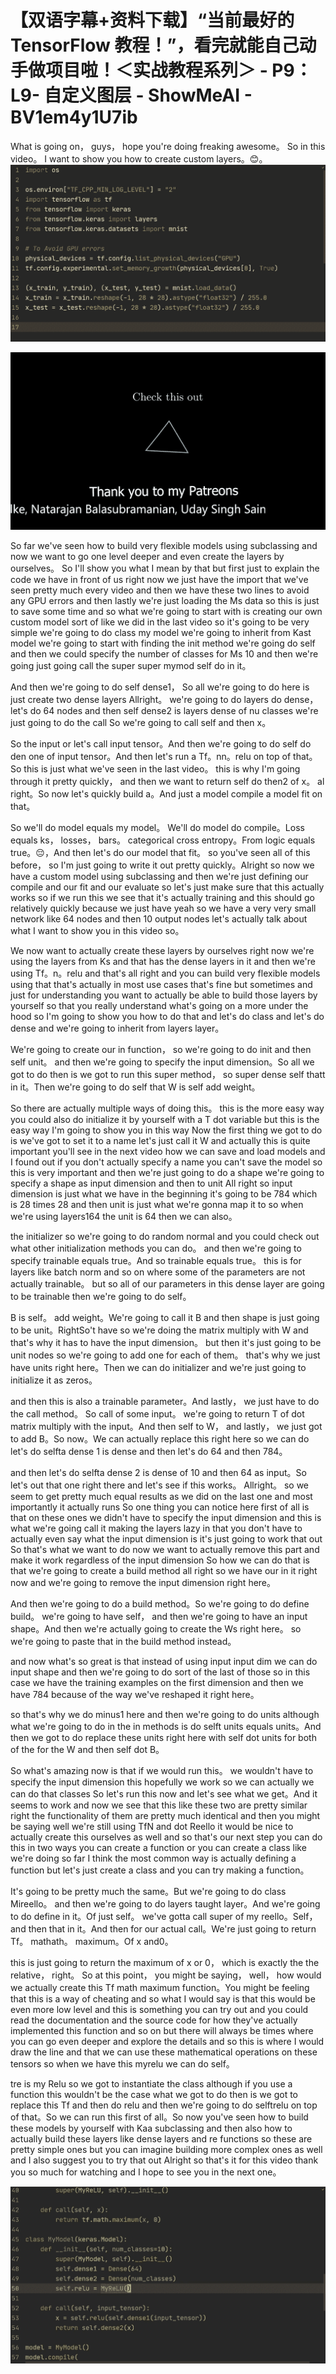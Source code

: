 # 【双语字幕+资料下载】“当前最好的 TensorFlow 教程！”，看完就能自己动手做项目啦！＜实战教程系列＞ - P9：L9- 自定义图层 - ShowMeAI - BV1em4y1U7ib

What is going on， guys， hope you're doing freaking awesome。 So in this video。 I want to show you how to create custom layers。😊。![](img/2b96deb5c7669b397136afafb6aca66a_1.png)

![](img/2b96deb5c7669b397136afafb6aca66a_2.png)

So far we've seen how to build very flexible models using subclassing and now we want to go one level deeper and even create the layers by ourselves。 So I'll show you what I mean by that but first just to explain the code we have in front of us right now we just have the import that we've seen pretty much every video and then we have these two lines to avoid any GPU errors and then lastly we're just loading the Ms data so this is just to save some time and so what we're going to start with is creating our own custom model sort of like we did in the last video so it's going to be very simple we're going to do class my model we're going to inherit from Kast model we're going to start with finding the init method we're going do self and then we could specify the number of classes for Ms 10 and then we're going just going call the super super mymod self do in it。

And then we're going to do self dense1， So all we're going to do here is just create two dense layers Allright。 we're going to do layers do dense， let's do 64 nodes and then self dense2 is layers dense of nu classes we're just going to do the call So we're going to call self and then x。

 So the input or let's call input tensor。And then we're going to do self do den one of input tensor。And then let's run a Tf。nn。relu on top of that。So this is just what we've seen in the last video。 this is why I'm going through it pretty quickly， and then we want to return self do then2 of x。 al right。So now let's quickly build a。And just a model compile a model fit on that。

 So we'll do model equals my model。 We'll do model do compile。Loss equals ks， losses， bars。 categorical cross entropy。From logic equals true。😔，And then let's do our model that fit。 so you've seen all of this before， so I'm just going to write it out pretty quickly。Alright so now we have a custom model using subclassing and then we're just defining our compile and our fit and our evaluate so let's just make sure that this actually works so if we run this we see that it's actually training and this should go relatively quickly because we just have yeah so we have a very very small network like 64 nodes and then 10 output nodes let's actually talk about what I want to show you in this video so。

We now want to actually create these layers by ourselves right now we're using the layers from Ks and that has the dense layers in it and then we're using Tf。n。relu and that's all right and you can build very flexible models using that that's actually in most use cases that's fine but sometimes and just for understanding you want to actually be able to build those layers by yourself so that you really understand what's going on a more under the hood so I'm going to show you how to do that and let's do class and let's do dense and we're going to inherit from layers layer。

We're going to create our in function， so we're going to do init and then self unit。 and then we're going to specify the input dimension。So all we got to do then is we got to run this super method， so super dense self thatt in it。Then we're going to do self that W is self add weight。

So there are actually multiple ways of doing this。 this is the more easy way you could also do initialize it by yourself with a T dot variable but this is the easy way I'm going to show you in this way Now the first thing we got to do is we've got to set it to a name let's just call it W and actually this is quite important you'll see in the next video how we can save and load models and I found out if you don't actually specify a name you can't save the model so this is very important and then we're just going to do a shape we're going to specify a shape as input dimension and then to unit All right so input dimension is just what we have in the beginning it's going to be 784 which is 28 times 28 and then unit is just what we're gonna map it to so when we're using layers164 the unit is 64 then we can also。

the initializer so we're going to do random normal and you could check out what other initialization methods you can do。 and then we're going to specify trainable equals true。And so trainable equals true。 this is for layers like batch norm and so on where some of the parameters are not actually trainable。 but so all of our parameters in this dense layer are going to be trainable then we're going to do self。

 B is self。 add weight。We're going to call it B and then shape is just going to be unit。RightSo't have so we're doing the matrix multiply with W and that's why it has to have the input dimension。 but then it's just going to be unit nodes so we're going to add one for each of them。 that's why we just have units right here。Then we can do initializer and we're just going to initialize it as zeros。

 and then this is also a trainable parameter。And lastly， we just have to do the call method。 So call of some input。 we're going to return T of dot matrix multiply with the input。And then self to W， and lastly， we just got to add B。So now。We can actually replace this right here so we can do let's do selfta dense 1 is dense and then let's do 64 and then 784。

 and then let's do selfta dense 2 is dense of 10 and then 64 as input。So let's out that one right there and let's see if this works。 Allright。 so we seem to get pretty much equal results as we did on the last one and most importantly it actually runs So one thing you can notice here first of all is that on these ones we didn't have to specify the input dimension and this is what we're going call it making the layers lazy in that you don't have to actually even say what the input dimension is it's just going to work that out So that's what we want to do now we want to actually remove this part and make it work regardless of the input dimension So how we can do that is that we're going to create a build method all right so we have our in it right now and we're going to remove the input dimension right here。

And then we're going to do a build method。So we're going to do define build。 we're going to have self， and then we're going to have an input shape。And then we're actually going to create the Ws right here。 so we're going to paste that in the build method instead。

 and now what's so great is that instead of using input input dim we can do input shape and then we're going to do sort of the last of those so in this case we have the training examples on the first dimension and then we have 784 because of the way we've reshaped it right here。

 so that's why we do minus1 here and then we're going to do units although what we're going to do in the in methods is do selft units equals units。And then we got to do replace these units right here with self dot units for both of the for the W and then self dot B。

 So what's amazing now is that if we would run this。 we wouldn't have to specify the input dimension this hopefully we work so we can actually we can do that classes So let's run this now and let's see what we get。And it seems to work and now we see that this like these two are pretty similar right the functionality of them are pretty much identical and then you might be saying well we're still using TfN and dot Reello it would be nice to actually create this ourselves as well and so that's our next step you can do this in two ways you can create a function or you can create a class like we're doing so far I think the most common way is actually defining a function but let's just create a class and you can try making a function。

It's going to be pretty much the same。But we're going to do class Mireello。 and then we're going to do layers taught layer。And we're going to do define in it。Of just self。 we've gotta call super of my reello。Self， and then that in it。And then for our actual call。We're just going to return Tf。 mathath。 maximum。Of x and0。

 this is just going to return the maximum of x or 0， which is exactly the the relative， right。 So at this point， you might be saying， well， how would we actually create this Tf math maximum function。You might be feeling that this is a way of cheating and so what I would say is that this would be even more low level and this is something you can try out and you could read the documentation and the source code for how they've actually implemented this function and so on but there will always be times where you can go even deeper and explore the details and so this is where I would draw the line and that we can use these mathematical operations on these tensors so when we have this myrelu we can do self。

tre is my Relu so we got to instantiate the class although if you use a function this wouldn't be the case what we got to do then is we got to replace this Tf and then do relu and then we're going to do selftrelu on top of that。So we can run this first of all。So now you've seen how to build these models by yourself with Kaa subclassing and then also how to actually build these layers like dense layers and re functions so these are pretty simple ones but you can imagine building more complex ones as well and I also suggest you to try that out Alright so that's it for this video thank you so much for watching and I hope to see you in the next one。



![](img/2b96deb5c7669b397136afafb6aca66a_4.png)